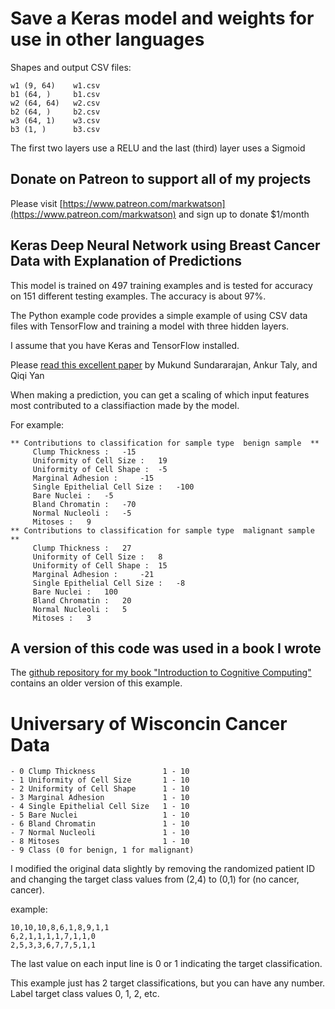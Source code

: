 # Save a Keras model and weights for use in other languages

Shapes and output CSV files:

    w1 (9, 64)    w1.csv
    b1 (64, )     b1.csv
    w2 (64, 64)   w2.csv
    b2 (64, )     b2.csv
    w3 (64, 1)    w3.csv
    b3 (1, )      b3.csv

The first two layers use a RELU and the last (third) layer uses a Sigmoid

## Donate on Patreon to support all of my projects

Please visit [https://www.patreon.com/markwatson](https://www.patreon.com/markwatson) and sign up to donate $1/month

## Keras Deep Neural Network using Breast Cancer Data with Explanation of Predictions

This model is trained on 497 training examples and is tested for accuracy on 151 different testing examples. The accuracy is about 97%.

The Python example code provides a simple example of using CSV data files with TensorFlow and training a model with three hidden layers.

I assume that you have Keras and TensorFlow installed.

Please [read this excellent paper](https://arxiv.org/pdf/1703.01365.pdf)
by Mukund Sundararajan, Ankur Taly, and Qiqi Yan

When making a prediction, you can get a scaling of which input features most contributed to a classifiaction made by the model.

For example:

````````
** Contributions to classification for sample type  benign sample  **
	 Clump Thickness :	 -15
	 Uniformity of Cell Size :	 19
	 Uniformity of Cell Shape :	 -5
	 Marginal Adhesion :	 -15
	 Single Epithelial Cell Size :	 -100
	 Bare Nuclei :	 -5
	 Bland Chromatin :	 -70
	 Normal Nucleoli :	 -5
	 Mitoses :	 9
** Contributions to classification for sample type  malignant sample  **
	 Clump Thickness :	 27
	 Uniformity of Cell Size :	 8
	 Uniformity of Cell Shape :	 15
	 Marginal Adhesion :	 -21
	 Single Epithelial Cell Size :	 -8
	 Bare Nuclei :	 100
	 Bland Chromatin :	 20
	 Normal Nucleoli :	 5
	 Mitoses :	 3
````````
## A version of this code was used in a book I wrote

The [github repository for my book "Introduction to Cognitive Computing"](https://github.com/mark-watson/cognitive-computing-book)
contains an older version of this example.

# Universary of Wisconcin Cancer Data

````````
- 0 Clump Thickness               1 - 10
- 1 Uniformity of Cell Size       1 - 10
- 2 Uniformity of Cell Shape      1 - 10
- 3 Marginal Adhesion             1 - 10
- 4 Single Epithelial Cell Size   1 - 10
- 5 Bare Nuclei                   1 - 10
- 6 Bland Chromatin               1 - 10
- 7 Normal Nucleoli               1 - 10
- 8 Mitoses                       1 - 10
- 9 Class (0 for benign, 1 for malignant)
````````

I modified the original data slightly by removing the randomized patient ID and changing the target class values from (2,4) to (0,1) for (no cancer, cancer).

example:

````````
10,10,10,8,6,1,8,9,1,1
6,2,1,1,1,1,7,1,1,0
2,5,3,3,6,7,7,5,1,1
````````

The last value on each input line is 0 or 1 indicating the target classification.

This example just has 2 target classifications, but you can have any number. Label target class values 0, 1, 2, etc.
